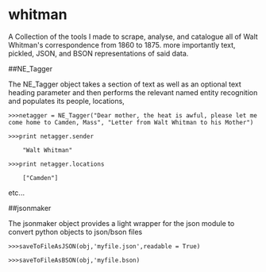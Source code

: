 whitman
=======

A Collection of the tools I made to scrape, analyse, and catalogue all of Walt Whitman's correspondence from 1860 to 1875.
more importantly text, pickled, JSON, and BSON representations of said data.

##NE_Tagger

The NE_Tagger object takes a section of text as well as an optional text heading parameter and then performs the
relevant named entity recognition and populates its people, locations,

    >>>netagger = NE_Tagger("Dear mother, the heat is awful, please let me come home to Camden, Mass", "Letter from Walt Whitman to his Mother")

    >>>print netagger.sender

        "Walt Whitman"

    >>>print netagger.locations

        ["Camden"]

etc...

##jsonmaker

The jsonmaker object provides a light wrapper for the json module to convert python objects to json/bson files

    >>>saveToFileAsJSON(obj,'myfile.json',readable = True)

    >>>saveToFileAsBSON(obj,'myfile.bson)
